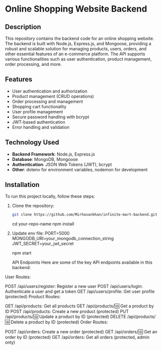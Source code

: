 # Online Shopping Website Backend

## Description

This repository contains the backend code for an online shopping website. The backend is built with Node.js, Express.js, and Mongoose, providing a robust and scalable solution for managing products, users, orders, and other essential features of an e-commerce platform. The API supports various functionalities such as user authentication, product management, order processing, and more.

## Features

- User authentication and authorization
- Product management (CRUD operations)
- Order processing and management
- Shopping cart functionality
- User profile management
- Secure password handling with bcrypt
- JWT-based authentication
- Error handling and validation

## Technology Used

- **Backend Framework**: Node.js, Express.js
- **Database**: MongoDB, Mongoose
- **Authentication**: JSON Web Tokens (JWT), bcrypt
- **Other**: dotenv for environment variables, nodemon for development

## Installation

To run this project locally, follow these steps:

1. Clone the repository:

   ```bash
   git clone https://github.com/Mirhasankhan/infinite-mart-backend.git
   ```

   cd your-repo-name
   npm install

2. Update env file:
   PORT=5000
   MONGODB_URI=your_mongodb_connection_string
   JWT_SECRET=your_jwt_secret

   npm start

   API Endpoints
   Here are some of the key API endpoints available in this backend:

User Routes:

POST /api/users/register: Register a new user
POST /api/users/login: Authenticate a user and get a token
GET /api/users/profile: Get user profile (protected)
Product Routes:

GET /api/products: Get all products
GET /api/products/:id: Get a product by ID
POST /api/products: Create a new product (protected)
PUT /api/products/:id: Update a product by ID (protected)
DELETE /api/products/:id: Delete a product by ID (protected)
Order Routes:

POST /api/orders: Create a new order (protected)
GET /api/orders/:id: Get an order by ID (protected)
GET /api/orders: Get all orders (protected, admin only)
